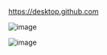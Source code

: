 

https://desktop.github.com

![image](https://user-images.githubusercontent.com/96629767/153548129-7a0d6867-635e-4914-b5a0-a327665744d3.png)

![image](https://user-images.githubusercontent.com/96629767/153548337-9dbfc10a-ee30-4389-9160-85918a66dfd2.png)
